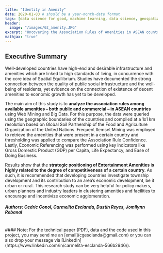 ```yaml
---
title: "Identity in Amenity"
date: 2020-01-03 # should be a year-month-date format
tags: [data science for good, machine learning, data science, geospatial, gis, aws, aws athena, geotagging, amenity, frequent itemset mining, data mining]
header:
  image: "/images/02_amenity.JPG"
excerpt: "Uncovering the Association Rules of Amenities in ASEAN countries and their relationship to Economic Competencies using Web Mining and Big Data Analysis"
mathjax: "true"
---
```

## Executive Summary 

Well-developed countries have high-end and desirable infrastructure and amenities which are linked to high standards of living, in concurrence with the core idea of Spatial Equilibrium. Studies have documented the strong connection between the quality of public social infrastructure and the well-being of residents, yet evidence on the connection of existence of decent amenities to economic growth has yet to be developed. 

The main aim of this study is to **analyze the association rules among available amenities – both public and commercial – in ASEAN countries** using Web Mining and Big Data. For this purpose, the data were queried using the geographic boundaries of the countries and compiled at a 1x1 km resolution based on Global Soil Partnership of the Food and Agriculture Organization of the United Nations. Frequent Itemset Mining was employed to retrieve the amenities that were present in a certain country and thresholding was applied to compare the Association Rule Confidence. Lastly, Economic Referencing was performed using key indicators like Gross Domestic Product (GDP) per Capita, Life Expectancy, and Ease of Doing Business. 

Results show that the **strategic positioning of Entertainment Amenities is highly related to the degree of competitiveness of a certain country**. As such, it is recommended that developing countries investigate township development and its contribution to an area’s economic development, be it urban or rural. This research study can be very helpful for policy makers, urban planners and industry leaders in clustering amenities and facilities to encourage and incentivize economic agglomeration. 
##### Authors: Cedric Conol, Carmelita Esclanda, Dustin Reyes, Jomilynn Rebanal 
<br>
#### Note: For the technical paper (PDF), data and the code used in this project, you may send me an [email](cgesclanda@gmail.com) or you can also drop your message via [LinkedIn](https://www.linkedin.com/in/carmelita-esclanda-566b2946/).
<br>


